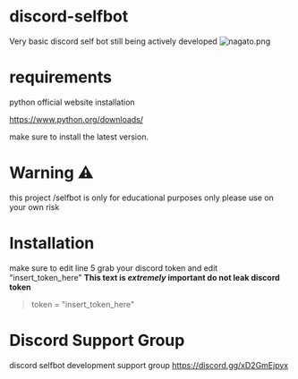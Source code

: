 # discord-selfbot
Very basic discord self bot
still being actively developed
![nagato.png](https://files.catbox.moe/9cp0z4.png)

# requirements
python official website installation

https://www.python.org/downloads/

make sure to install the latest version.


# Warning ⚠️ 
this project /selfbot is only for educational purposes only please use on your own risk

# Installation
make sure to edit line 5 
grab your discord token and edit "insert_token_here"
**This text is _extremely_ important do not leak discord token**	
> token = "insert_token_here" 

# Discord Support Group
 discord selfbot development support group https://discord.gg/xD2GmEjpyx
